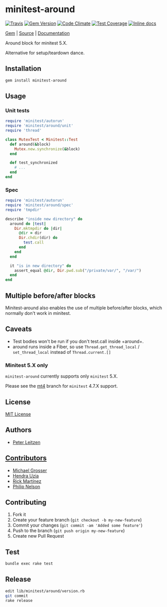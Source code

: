 [github]: https://github.com/splattael/minitest-around
[doc]: http://rubydoc.info/github/splattael/minitest-around/master/file/README.md
[gem]: https://rubygems.org/gems/minitest-around
[travis]: https://travis-ci.org/splattael/minitest-around
[codeclimate]: https://codeclimate.com/github/splattael/minitest-around
[inchpages]: https://inch-ci.org/github/splattael/minitest-around

# minitest-around

[![Travis](https://img.shields.io/travis/splattael/minitest-around.svg?branch=master)][travis]
[![Gem Version](https://img.shields.io/gem/v/minitest-around.svg)][gem]
[![Code Climate](https://img.shields.io/codeclimate/github/splattael/minitest-around.svg)][codeclimate]
[![Test Coverage](https://codeclimate.com/github/splattael/minitest-around/badges/coverage.svg)][codeclimate]
[![Inline docs](https://inch-ci.org/github/splattael/minitest-around.svg?branch=master&style=flat)][inchpages]

[Gem][gem] |
[Source][github] |
[Documentation][doc]

Around block for minitest 5.X.

Alternative for setup/teardown dance.

## Installation

```Bash
gem install minitest-around
```

## Usage

### Unit tests

```Ruby
require 'minitest/autorun'
require 'minitest/around/unit'
require 'thread'

class MutexTest < Minitest::Test
  def around(&block)
    Mutex.new.synchronize(&block)
  end

  def test_synchronized
    # ...
  end
end
```

### Spec

<!-- example -->
```Ruby
require 'minitest/autorun'
require 'minitest/around/spec'
require 'tmpdir'

describe "inside new directory" do
  around do |test|
    Dir.mktmpdir do |dir|
      @dir = dir
      Dir.chdir(dir) do
        test.call
      end
    end
  end

  it "is in new directory" do
    assert_equal @dir, Dir.pwd.sub("/private/var/", "/var/")
  end
end
```
<!-- example -->

## Multiple before/after blocks

Minitest-around also enables the use of multiple before/after blocks, which normally don't work in minitest.

## Caveats

 - Test bodies won't be run if you don't test.call inside +around+.
 - around runs inside a Fiber, so use `Thread.get_thread_local` / `set_thread_local` instead of `Thread.current.[]`

### Minitest 5.X only

`minitest-around` currently supports only `minitest` 5.X.

Please see the [mt4](https://github.com/splattael/minitest-around/tree/mt4) branch
for `minitest` 4.7.X support.


## License

[MIT License](http://www.opensource.org/licenses/mit-license.php)

## Authors

* [Peter Leitzen](https://github.com/splattael)

## [Contributors](https://github.com/splattael/minitest-around/graphs/contributors)

* [Michael Grosser](https://github.com/grosser)
* [Hendra Uzia](https://github.com/hendrauzia)
* [Rick Martínez](https://github.com/rickmzp)
* [Philip Nelson](https://github.com/pnelson)

## Contributing

1. Fork it
2. Create your feature branch (`git checkout -b my-new-feature`)
3. Commit your changes (`git commit -am 'Added some feature'`)
4. Push to the branch (`git push origin my-new-feature`)
5. Create new Pull Request

## Test

```Bash
bundle exec rake test
```

## Release

```Bash
edit lib/minitest/around/version.rb
git commit
rake release
```
